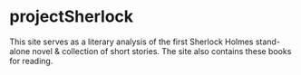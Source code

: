 # projectSherlock
This site serves as a literary analysis of the first Sherlock Holmes stand-alone novel &amp; collection of short stories. The site also contains these books for reading.
